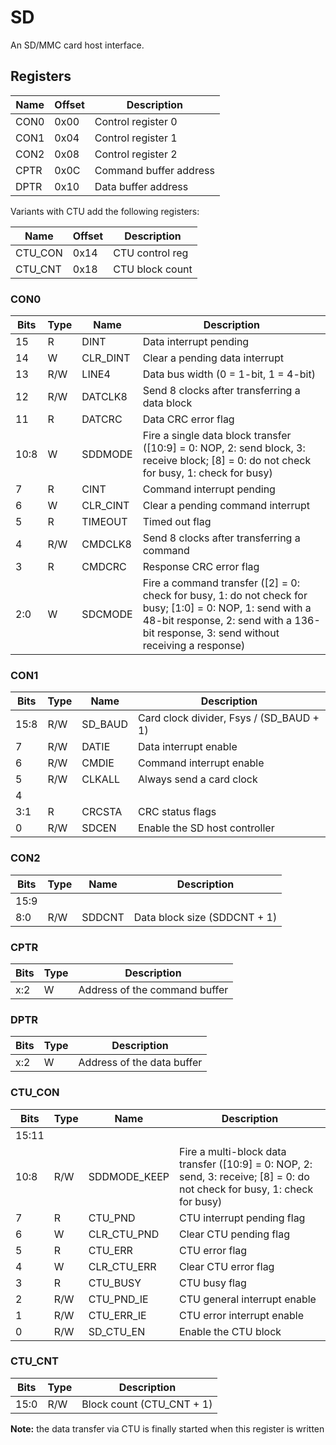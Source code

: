 # SD

An SD/MMC card host interface.



## Registers

| Name     | Offset | Description                   |
|----------|--------|-------------------------------|
| CON0     | 0x00   | Control register 0            |
| CON1     | 0x04   | Control register 1            |
| CON2     | 0x08   | Control register 2            |
| CPTR     | 0x0C   | Command buffer address        |
| DPTR     | 0x10   | Data buffer address           |

Variants with CTU add the following registers:

| Name     | Offset | Description                   |
|----------|--------|-------------------------------|
| CTU_CON  | 0x14   | CTU control reg               |
| CTU_CNT  | 0x18   | CTU block count               |

### CON0

| Bits  | Type | Name        | Description                 |
|-------|------|-------------|-----------------------------|
| 15    | R    | DINT        | Data interrupt pending      |
| 14    | W    | CLR_DINT    | Clear a pending data interrupt |
| 13    | R/W  | LINE4       | Data bus width (0 = 1-bit, 1 = 4-bit) |
| 12    | R/W  | DATCLK8     | Send 8 clocks after transferring a data block |
| 11    | R    | DATCRC      | Data CRC error flag         |
| 10:8  | W    | SDDMODE     | Fire a single data block transfer ([10:9] = 0: NOP, 2: send block, 3: receive block; [8] = 0: do not check for busy, 1: check for busy)  |
| 7     | R    | CINT        | Command interrupt pending   |
| 6     | W    | CLR_CINT    | Clear a pending command interrupt |
| 5     | R    | TIMEOUT     | Timed out flag              |
| 4     | R/W  | CMDCLK8     | Send 8 clocks after transferring a command |
| 3     | R    | CMDCRC      | Response CRC error flag     |
| 2:0   | W    | SDCMODE     | Fire a command transfer ([2] = 0: check for busy, 1: do not check for busy; [1:0] = 0: NOP, 1: send with a 48-bit response, 2: send with a 136-bit response, 3: send without receiving a response) |

### CON1

| Bits  | Type | Name        | Description                 |
|-------|------|-------------|-----------------------------|
| 15:8  | R/W  | SD_BAUD     | Card clock divider, Fsys / (SD_BAUD + 1) |
| 7     | R/W  | DATIE       | Data interrupt enable       |
| 6     | R/W  | CMDIE       | Command interrupt enable    |
| 5     | R/W  | CLKALL      | Always send a card clock    |
| 4     |      |             |                             |
| 3:1   | R    | CRCSTA      | CRC status flags            |
| 0     | R/W  | SDCEN       | Enable the SD host controller |

### CON2

| Bits  | Type | Name        | Description                 |
|-------|------|-------------|-----------------------------|
| 15:9  |      |             |                             |
| 8:0   | R/W  | SDDCNT      | Data block size (SDDCNT + 1) |

### CPTR

| Bits  | Type | Description                               |
|-------|------|-------------------------------------------|
| x:2   | W    | Address of the command buffer             |

### DPTR

| Bits  | Type | Description                               |
|-------|------|-------------------------------------------|
| x:2   | W    | Address of the data buffer                |

### CTU_CON

| Bits  | Type | Name         | Description                 |
|-------|------|--------------|-----------------------------|
| 15:11 |      |              |                             |
| 10:8  | R/W  | SDDMODE_KEEP | Fire a multi-block data transfer ([10:9] = 0: NOP, 2: send, 3: receive; [8] = 0: do not check for busy, 1: check for busy) |
| 7     | R    | CTU_PND      | CTU interrupt pending flag  |
| 6     | W    | CLR_CTU_PND  | Clear CTU pending flag      |
| 5     | R    | CTU_ERR      | CTU error flag              |
| 4     | W    | CLR_CTU_ERR  | Clear CTU error flag        |
| 3     | R    | CTU_BUSY     | CTU busy flag               |
| 2     | R/W  | CTU_PND_IE   | CTU general interrupt enable |
| 1     | R/W  | CTU_ERR_IE   | CTU error interrupt enable  |
| 0     | R/W  | SD_CTU_EN    | Enable the CTU block        |

### CTU_CNT

| Bits  | Type | Description                               |
|-------|------|-------------------------------------------|
| 15:0  | R/W  | Block count (CTU_CNT + 1)                 |

**Note:** the data transfer via CTU is finally started when this register is written
